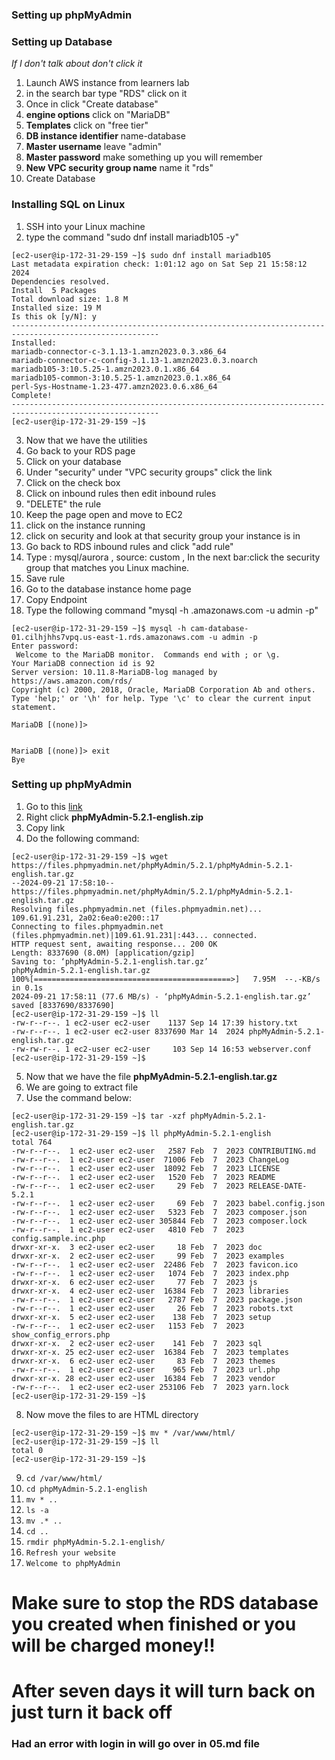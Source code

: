 ### Setting up phpMyAdmin


### Setting up Database
_If I don't talk about don't click it_
1. Launch AWS instance from learners lab
2. in the search bar type "RDS" click on it
3. Once in click "Create database"
4. **engine options** click on "MariaDB"
5. **Templates** click on "free tier"
6. **DB instance identifier** name-database
7. **Master username** leave "admin"
8. **Master password** make something up you will remember
9. **New VPC security group name** name it "rds"
10. Create Database

### Installing SQL on Linux
1. SSH into your Linux machine
2. type the command "sudo dnf install mariadb105 -y"
```
[ec2-user@ip-172-31-29-159 ~]$ sudo dnf install mariadb105
Last metadata expiration check: 1:01:12 ago on Sat Sep 21 15:58:12 2024
Dependencies resolved.   
Install  5 Packages
Total download size: 1.8 M 
Installed size: 19 M 
Is this ok [y/N]: y
-------------------------------------------------------------------------------------------------------
Installed:                                                                                                                                              mariadb-connector-c-3.1.13-1.amzn2023.0.3.x86_64          
mariadb-connector-c-config-3.1.13-1.amzn2023.0.3.noarch          
mariadb105-3:10.5.25-1.amzn2023.0.1.x86_64         
mariadb105-common-3:10.5.25-1.amzn2023.0.1.x86_64             
perl-Sys-Hostname-1.23-477.amzn2023.0.6.x86_64 
Complete! 
-------------------------------------------------------------------------------------------------------
[ec2-user@ip-172-31-29-159 ~]$
``` 
3. Now that we have the utilities
4. Go back to your RDS page
5. Click on your database
6. Under "security" under "VPC security groups" click the link 
7. Click on the check box
8. Click on inbound rules then edit inbound rules
9. "DELETE" the rule
10. Keep the page open and move to EC2 
11. click on the instance running
12. click on security and look at that security group your instance is in
13. Go back to RDS inbound rules and click "add rule"
14. Type : mysql/aurora ,  source: custom , In the next bar:click the security group that matches you Linux machine.
15. Save rule 
16. Go to the database instance home page
17. Copy Endpoint
18. Type the following command "mysql -h <endpoint for you database>.amazonaws.com -u admin -p" 
```
[ec2-user@ip-172-31-29-159 ~]$ mysql -h cam-database-01.cilhjhhs7vpq.us-east-1.rds.amazonaws.com -u admin -p 
Enter password: 
 Welcome to the MariaDB monitor.  Commands end with ; or \g.
Your MariaDB connection id is 92
Server version: 10.11.8-MariaDB-log managed by https://aws.amazon.com/rds/ 
Copyright (c) 2000, 2018, Oracle, MariaDB Corporation Ab and others. 
Type 'help;' or '\h' for help. Type '\c' to clear the current input statement.

MariaDB [(none)]> 

 
MariaDB [(none)]> exit                                                                                                                                                                                                                       
Bye
```
### Setting up phpMyAdmin
1. Go to this [link](https://www.phpmyadmin.net/downloads/)
2. Right click **phpMyAdmin-5.2.1-english.zip**
3. Copy link
4. Do the following command:<!--I was lazy and didnt feel like tell you what else to do-->
```
[ec2-user@ip-172-31-29-159 ~]$ wget https://files.phpmyadmin.net/phpMyAdmin/5.2.1/phpMyAdmin-5.2.1-english.tar.gz                 
--2024-09-21 17:58:10--  https://files.phpmyadmin.net/phpMyAdmin/5.2.1/phpMyAdmin-5.2.1-english.tar.gz                           
Resolving files.phpmyadmin.net (files.phpmyadmin.net)... 109.61.91.231, 2a02:6ea0:e200::17                              
Connecting to files.phpmyadmin.net (files.phpmyadmin.net)|109.61.91.231|:443... connected.                                   
HTTP request sent, awaiting response... 200 OK                                                                                                         
Length: 8337690 (8.0M) [application/gzip]                                                                                             
Saving to: ‘phpMyAdmin-5.2.1-english.tar.gz’                                                                            
phpMyAdmin-5.2.1-english.tar.gz                             
100%[============================================>]   7.95M  --.-KB/s    in 0.1s
2024-09-21 17:58:11 (77.6 MB/s) - ‘phpMyAdmin-5.2.1-english.tar.gz’ saved [8337690/8337690]
[ec2-user@ip-172-31-29-159 ~]$ ll                                                                                                                                                                                                                                   
-rw-r--r--. 1 ec2-user ec2-user    1137 Sep 14 17:39 history.txt
-rw-r--r--. 1 ec2-user ec2-user 8337690 Mar 14  2024 phpMyAdmin-5.2.1-english.tar.gz
-rw-rw-r--. 1 ec2-user ec2-user     103 Sep 14 16:53 webserver.conf                                                                                     
[ec2-user@ip-172-31-29-159 ~]$
```  
5. Now that we have the file **phpMyAdmin-5.2.1-english.tar.gz**
6. We are going to extract file
7. Use the command below:
```
[ec2-user@ip-172-31-29-159 ~]$ tar -xzf phpMyAdmin-5.2.1-english.tar.gz
[ec2-user@ip-172-31-29-159 ~]$ ll phpMyAdmin-5.2.1-english
total 764
-rw-r--r--.  1 ec2-user ec2-user   2587 Feb  7  2023 CONTRIBUTING.md
-rw-r--r--.  1 ec2-user ec2-user  71006 Feb  7  2023 ChangeLog
-rw-r--r--.  1 ec2-user ec2-user  18092 Feb  7  2023 LICENSE 
-rw-r--r--.  1 ec2-user ec2-user   1520 Feb  7  2023 README
-rw-r--r--.  1 ec2-user ec2-user     29 Feb  7  2023 RELEASE-DATE-5.2.1 
-rw-r--r--.  1 ec2-user ec2-user     69 Feb  7  2023 babel.config.json 
-rw-r--r--.  1 ec2-user ec2-user   5323 Feb  7  2023 composer.json  
-rw-r--r--.  1 ec2-user ec2-user 305844 Feb  7  2023 composer.lock   
-rw-r--r--.  1 ec2-user ec2-user   4810 Feb  7  2023 config.sample.inc.php  
drwxr-xr-x.  3 ec2-user ec2-user     18 Feb  7  2023 doc 
drwxr-xr-x.  2 ec2-user ec2-user     99 Feb  7  2023 examples  
-rw-r--r--.  1 ec2-user ec2-user  22486 Feb  7  2023 favicon.ico    
-rw-r--r--.  1 ec2-user ec2-user   1074 Feb  7  2023 index.php     
drwxr-xr-x.  6 ec2-user ec2-user     77 Feb  7  2023 js      
drwxr-xr-x.  4 ec2-user ec2-user  16384 Feb  7  2023 libraries    
-rw-r--r--.  1 ec2-user ec2-user   2787 Feb  7  2023 package.json       
-rw-r--r--.  1 ec2-user ec2-user     26 Feb  7  2023 robots.txt       
drwxr-xr-x.  5 ec2-user ec2-user    138 Feb  7  2023 setup           
-rw-r--r--.  1 ec2-user ec2-user   1153 Feb  7  2023 show_config_errors.php     
drwxr-xr-x.  2 ec2-user ec2-user    141 Feb  7  2023 sql       
drwxr-xr-x. 25 ec2-user ec2-user  16384 Feb  7  2023 templates   
drwxr-xr-x.  6 ec2-user ec2-user     83 Feb  7  2023 themes   
-rw-r--r--.  1 ec2-user ec2-user    965 Feb  7  2023 url.php  
drwxr-xr-x. 28 ec2-user ec2-user  16384 Feb  7  2023 vendor 
-rw-r--r--.  1 ec2-user ec2-user 253106 Feb  7  2023 yarn.lock  
[ec2-user@ip-172-31-29-159 ~]$ 
```
8. Now move the files to are HTML directory
```
[ec2-user@ip-172-31-29-159 ~]$ mv * /var/www/html/
[ec2-user@ip-172-31-29-159 ~]$ ll 
total 0           
[ec2-user@ip-172-31-29-159 ~]$
```
9.  ```cd /var/www/html/```
10. ```cd phpMyAdmin-5.2.1-english```
11. ```mv * ..```
12. ```ls -a```
13. ```mv .* ..```
14. ```cd ..```
15. ```rmdir phpMyAdmin-5.2.1-english/```
16. ```Refresh your website```
17. ```Welcome to phpMyAdmin```

# **Make sure to stop the RDS database you created when finished or you will be charged money!!**
# After seven days it will turn back on just turn it back off

### Had an error with login in will go over in 05.md file
